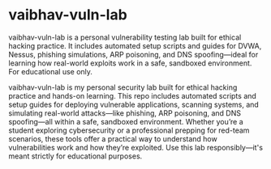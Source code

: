 # vaibhav-vuln-lab
vaibhav-vuln-lab is a personal vulnerability testing lab built for ethical hacking practice. It includes automated setup scripts and guides for DVWA, Nessus, phishing simulations, ARP poisoning, and DNS spoofing—ideal for learning how real-world exploits work in a safe, sandboxed environment. For educational use only.

vaibhav-vuln-lab is my personal security lab built for ethical hacking practice and hands-on learning. This repo includes automated scripts and setup guides for deploying vulnerable applications, scanning systems, and simulating real-world attacks—like phishing, ARP poisoning, and DNS spoofing—all within a safe, sandboxed environment.
Whether you’re a student exploring cybersecurity or a professional prepping for red-team scenarios, these tools offer a practical way to understand how vulnerabilities work and how they’re exploited. Use this lab responsibly—it's meant strictly for educational purposes.


